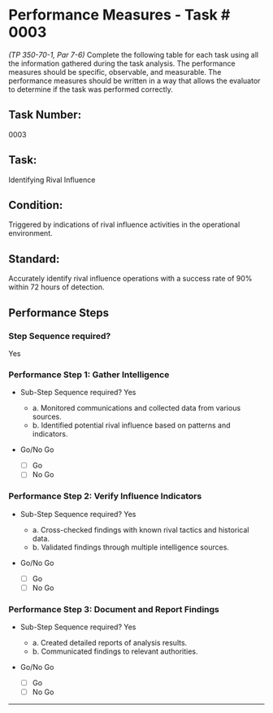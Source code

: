# Performance Measures - Task # 0003
*(TP 350-70-1, Par 7-6)*
Complete the following table for each task using all the information gathered during the task analysis. The performance measures should be specific, observable, and measurable. The performance measures should be written in a way that allows the evaluator to determine if the task was performed correctly.

## Task Number: 
0003

## Task:
Identifying Rival Influence

## Condition:
Triggered by indications of rival influence activities in the operational environment.

## Standard:
Accurately identify rival influence operations with a success rate of 90% within 72 hours of detection.

## Performance Steps

### Step Sequence required?
Yes

### Performance Step 1: Gather Intelligence
- Sub-Step Sequence required?
  Yes
  - a. Monitored communications and collected data from various sources.
  - b. Identified potential rival influence based on patterns and indicators.

- Go/No Go
  - [ ] Go
  - [ ] No Go

### Performance Step 2: Verify Influence Indicators
- Sub-Step Sequence required?
  Yes
  - a. Cross-checked findings with known rival tactics and historical data.
  - b. Validated findings through multiple intelligence sources.

- Go/No Go
  - [ ] Go
  - [ ] No Go

### Performance Step 3: Document and Report Findings
- Sub-Step Sequence required?
  Yes
  - a. Created detailed reports of analysis results.
  - b. Communicated findings to relevant authorities.

- Go/No Go
  - [ ] Go
  - [ ] No Go

---
